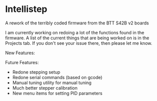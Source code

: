 # Intellistep
A rework of the terribly coded firmware from the BTT S42B v2 boards

I am currently working on redoing a lot of the functions found in the firmware. A list of the current things that are being worked on is in the Projects tab. If you don't see your issue there, then please let me know.

New Features:

Future Features:
  - Redone stepping setup
  - Redone serial commands (based on gcode)
  - Manual tuning utility for manual tuning
  - Much better stepper calibration
  - New menu items for setting PID parameters